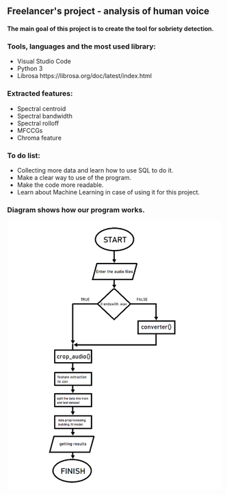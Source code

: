 <h2>Freelancer's project - analysis of human voice</h2>
<h4>The main goal of this project is to create the tool for sobriety detection.</h4>

<h3>Tools, languages and the most used library:</h3>
<ul>
    <li>Visual Studio Code</li>
    <li>Python 3</li>
    <li>Librosa https://librosa.org/doc/latest/index.html</li>
</ul>

<h3>Extracted features:</h3>
<ul>
    <li>Spectral centroid</li>
    <li>Spectral bandwidth</li>
    <li>Spectral rolloff</li>
    <li>MFCCGs</li>
    <li>Chroma feature</li>
</ul>

<h3>To do list:</h3>
<ul>
    <li>Collecting more data and learn how to use SQL to do it.</li>
    <li>Make a clear way to use of the program.</li>
    <li>Make the code more readable.</li>
    <li>Learn about Machine Learning in case of using it for this project.</li>
</ul>

<h3> <strong>Diagram</strong> shows how our program works.</h3>
<p style="text-align:center;"><img src = "testcode/photos/voicesignalsdiagram.png" width = "500" ></p>
